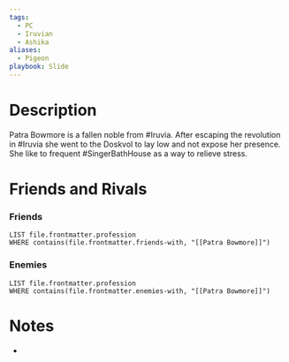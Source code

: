 ```yaml
---
tags:
  - PC
  - Iruvian
  - Ashika
aliases:
  - Pigeon
playbook: Slide
---
```

# Description
Patra Bowmore is a fallen noble from #Iruvia. After escaping the revolution in #Iruvia she went to the Doskvol to lay low and not expose her presence. She like to frequent #SingerBathHouse as a way to relieve stress.

# Friends and Rivals
### Friends
```dataview
LIST file.frontmatter.profession
WHERE contains(file.frontmatter.friends-with, "[[Patra Bowmore]]")
```
### Enemies
```dataview
LIST file.frontmatter.profession
WHERE contains(file.frontmatter.enemies-with, "[[Patra Bowmore]]")
```
# Notes
- 